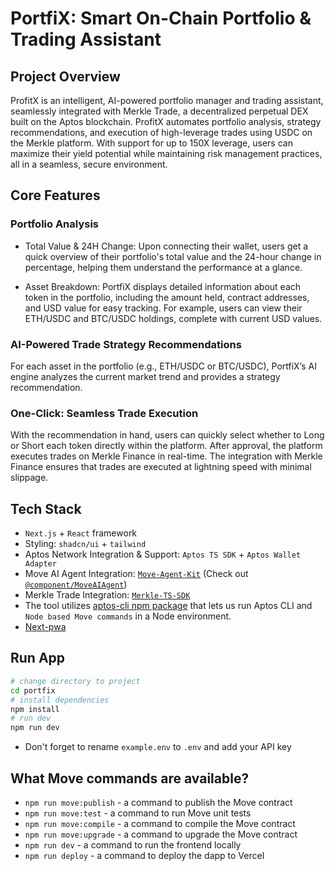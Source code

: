# PortfiX: Smart On-Chain Portfolio & Trading Assistant
## Project Overview
ProfitX is an intelligent, AI-powered portfolio manager and trading assistant, seamlessly integrated with Merkle Trade, a decentralized perpetual DEX built on the Aptos blockchain. ProfitX automates portfolio analysis, strategy recommendations, and execution of high-leverage trades using USDC on the Merkle platform. With support for up to 150X leverage, users can maximize their yield potential while maintaining risk management practices, all in a seamless, secure environment.

## Core Features
### Portfolio Analysis
- Total Value & 24H Change: Upon connecting their wallet, users get a quick overview of their portfolio's total value and the 24-hour change in percentage, helping them understand the performance at a glance.

- Asset Breakdown: PortfiX displays detailed information about each token in the portfolio, including the amount held, contract addresses, and USD value for easy tracking. For example, users can view their ETH/USDC and BTC/USDC holdings, complete with current USD values.

### AI-Powered Trade Strategy Recommendations
For each asset in the portfolio (e.g., ETH/USDC or BTC/USDC), PortfiX’s AI engine analyzes the current market trend and provides a strategy recommendation.

### One-Click: Seamless Trade Execution
With the recommendation in hand, users can quickly select whether to Long or Short each token directly within the platform. After approval, the platform executes trades on Merkle Finance in real-time. The integration with Merkle Finance ensures that trades are executed at lightning speed with minimal slippage.

## Tech Stack

- `Next.js` + `React` framework
- Styling: `shadcn/ui` + `tailwind`
- Aptos Network Integration & Support: `Aptos TS SDK` + `Aptos Wallet Adapter`
- Move AI Agent Integration: [`Move-Agent-Kit`](https://github.com/Metamove/move-agent-kit) (Check out [`@component/MoveAIAgent`](./portfix/src/components/MoveAIAgent.tsx))
- Merkle Trade Integration: [`Merkle-TS-SDK`](https://github.com/merkle-trade/merkle-ts-sdk)
- The tool utilizes [aptos-cli npm package](https://github.com/aptos-labs/aptos-cli) that lets us run Aptos CLI and `Node based Move commands` in a Node environment.
- [Next-pwa](https://ducanh-next-pwa.vercel.app/)

## Run App
```bash
# change directory to project
cd portfix 
# install dependencies
npm install
# run dev
npm run dev
```
- Don't forget to rename `example.env` to `.env` and add your API key

## What Move commands are available?

- `npm run move:publish` - a command to publish the Move contract
- `npm run move:test` - a command to run Move unit tests
- `npm run move:compile` - a command to compile the Move contract
- `npm run move:upgrade` - a command to upgrade the Move contract
- `npm run dev` - a command to run the frontend locally
- `npm run deploy` - a command to deploy the dapp to Vercel